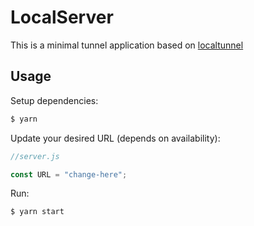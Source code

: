 # LocalServer

This is a minimal tunnel application based on [localtunnel](https://github.com/localtunnel/localtunnel)

## Usage

Setup dependencies:

```js
$ yarn
```

Update your desired URL (depends on availability):

```js
//server.js

const URL = "change-here";
```

Run:

```js
$ yarn start
```
